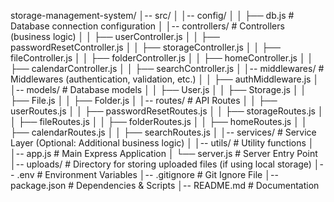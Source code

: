 storage-management-system/
│-- src/
│   │-- config/
│   │   ├── db.js                # Database connection configuration
│   │-- controllers/             # Controllers (business logic)
│   │   ├── userController.js
│   │   ├── passwordResetController.js
│   │   ├── storageController.js
│   │   ├── fileController.js
│   │   ├── folderController.js
│   │   ├── homeController.js
│   │   ├── calendarController.js
│   │   ├── searchController.js
│   │-- middlewares/             # Middlewares (authentication, validation, etc.)
│   │   ├── authMiddleware.js
│   │-- models/                  # Database models
│   │   ├── User.js
│   │   ├── Storage.js
│   │   ├── File.js
│   │   ├── Folder.js
│   │-- routes/                  # API Routes
│   │   ├── userRoutes.js
│   │   ├── passwordResetRoutes.js
│   │   ├── storageRoutes.js
│   │   ├── fileRoutes.js
│   │   ├── folderRoutes.js
│   │   ├── homeRoutes.js
│   │   ├── calendarRoutes.js
│   │   ├── searchRoutes.js
│   │-- services/                # Service Layer (Optional: Additional business logic)
│   │-- utils/                   # Utility functions
│   │-- app.js                   # Main Express Application
│   └── server.js                # Server Entry Point
│-- uploads/                     # Directory for storing uploaded files (if using local storage)
│-- .env                          # Environment Variables
│-- .gitignore                    # Git Ignore File
│-- package.json                  # Dependencies & Scripts
│-- README.md                     # Documentation
